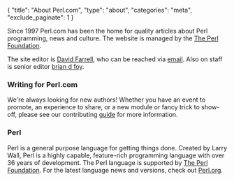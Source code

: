 {
  "title": "About Perl.com",
  "type": "about",
  "categories": "meta",
  "exclude_paginate": 1
}

Since 1997 Perl.com has been the home for quality articles about Perl programming, news and culture. The website is managed by the [The Perl Foundation](https://www.perlfoundation.org).

The site editor is [David Farrell](/authors/david-farrell/), who can be reached via [email](mailto:perl.com-editor@perl.org). Also on staff is senior editor [brian d foy](/authors/brian-d-foy).

### Writing for Perl.com
We're always looking for new authors! Whether you have an event to promote, an experience to share, or a new module or fancy trick to show-off, please see our contributing [guide](https://github.com/perladvent/perldotcom/blob/master/CONTRIBUTING.md) for more information.

### Perl
Perl is a general purpose language for getting things done. Created by Larry Wall, Perl is a highly capable, feature-rich programming language with over 36 years of development. The Perl language is supported by [The Perl Foundation](https://www.perlfoundation.org). For the latest language news and versions, check out [Perl.org](https://perl.org).

